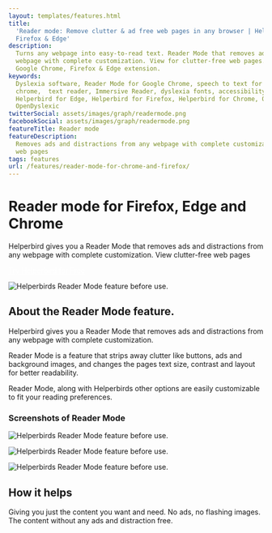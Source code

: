 ```yaml
---
layout: templates/features.html
title:
  'Reader mode: Remove clutter & ad free web pages in any browser | Helperbird extension for Chrome,
  Firefox & Edge'
description:
  Turns any webpage into easy-to-read text. Reader Mode that removes ads and distractions from any
  webpage with complete customization. View for clutter-free web pages. Only with Helperbird for
  Google Chrome, Firefox & Edge extension.
keywords:
  Dyslexia software, Reader Mode for Google Chrome, speech to text for chrome, Text to speech for
  chrome,  text reader, Immersive Reader, dyslexia fonts, accessibility software, dyslexia software,
  Helperbird for Edge, Helperbird for Firefox, Helperbird for Chrome, Opendyslexic for Chrome,
  OpenDyslexic
twitterSocial: assets/images/graph/readermode.png
facebookSocial: assets/images/graph/readermode.png
featureTitle: Reader mode
featureDescription:
  Removes ads and distractions from any webpage with complete customization. View for clutter-free
  web pages
tags: features
url: /features/reader-mode-for-chrome-and-firefox/
---
```


# Reader mode for Firefox, Edge and Chrome

Helperbird gives you a Reader Mode that removes ads and distractions from any webpage with complete
customization. View clutter-free web pages

<a 
  class="px-8 py-3 border  text-base font-medium rounded-md text-white bg-pink-600 hover:bg-pink-700 " style="color: white;" 
  href="/pricing/"> Try Helperbird for Free </a>

![Helperbirds Reader Mode feature before use.](/assets/images/demos/readermode/helperbird-readermode-three.png)

## About the Reader Mode feature.

Helperbird gives you a Reader Mode that removes ads and distractions from any webpage with complete
customization.

Reader Mode is a feature that strips away clutter like buttons, ads and background images, and
changes the pages text size, contrast and layout for better readability.

Reader Mode, along with Helperbirds other options are easily customizable to fit your reading
preferences.

### Screenshots of Reader Mode

![Helperbirds Reader Mode feature before use.](/assets/images/demos/readermode/helperbird-readermode-feature.png)

![Helperbirds Reader Mode feature before use.](/assets/images/demos/readermode/helperbird-readermode-two.png)

![Helperbirds Reader Mode feature before use.](/assets/images/demos/readermode/helperbird-readermode-three.png)

## How it helps

Giving you just the content you want and need. No ads, no flashing images. The content without any
ads and distraction free.
